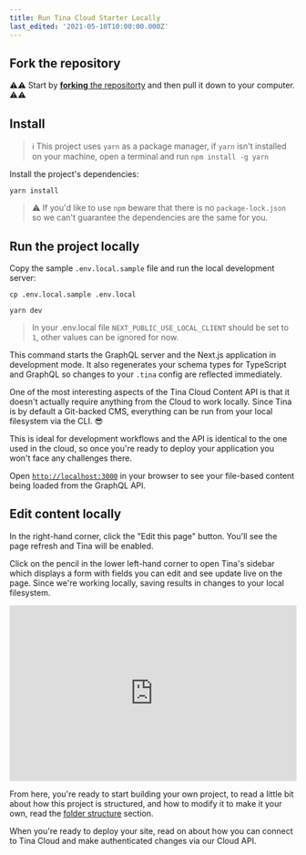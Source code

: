 ```yaml
---
title: Run Tina Cloud Starter Locally
last_edited: '2021-05-10T10:00:00.000Z'
---
```


## Fork the repository

⚠️⚠️ Start by [**forking** the repositorty](https://github.com/tinacms/tina-cloud-starter) and then pull it down to your computer. ⚠️⚠️

## Install

> ℹ️ This project uses `yarn` as a package manager, if `yarn` isn't installed on your machine, open a terminal and run `npm install -g yarn`

Install the project's dependencies:

```
yarn install
```

> ⚠️ If you'd like to use `npm` beware that there is no `package-lock.json` so we can't guarantee the dependencies are the same for you.

## Run the project locally

Copy the sample `.env.local.sample` file and run the local development server:

```
cp .env.local.sample .env.local
```

```
yarn dev
```

> In your .env.local file `NEXT_PUBLIC_USE_LOCAL_CLIENT` should be set to `1`, other values can be ignored for now.

This command starts the GraphQL server and the Next.js application in development mode. It also regenerates your schema types for TypeScript and GraphQL so changes to your `.tina` config are reflected immediately.

One of the most interesting aspects of the Tina Cloud Content API is that it doesn't actually require anything from the Cloud to work locally. Since Tina is by default a Git-backed CMS, everything can be run from your local filesystem via the CLI. 😎 

This is ideal for development workflows and the API is identical to the one used in the cloud, so once you're ready to deploy your application you won't face any challenges there.

Open [`http://localhost:3000`](http://localhost:3000) in your browser to see your file-based content being loaded from the GraphQL API.

## Edit content locally

In the right-hand corner, click the "Edit this page" button. You'll see the page refresh and Tina will be enabled.

Click on the pencil in the lower left-hand corner to open Tina's sidebar which displays a form with fields you can edit and see update live on the page. Since we're working locally, saving results in changes to your local filesystem.

<div style="position: relative; padding-bottom: 61.155152887882224%; height: 0;"><iframe src="https://www.loom.com/embed/357f858c7e634637a1b67671203d76fd" frameborder="0" webkitallowfullscreen mozallowfullscreen allowfullscreen style="position: absolute; top: 0; left: 0; width: 100%; height: 100%;"></iframe></div>

From here, you're ready to start building your own project, to read a little bit about how this project is structured, and how to modify it to make it your own,
read the [folder structure](/guides/tina-cloud/starter/structure/) section.

When you're ready to deploy your site, read on about how you can connect to Tina Cloud and make authenticated changes via our Cloud API.
